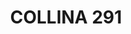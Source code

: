 ---
#preview
title: COLLINA 291
image: /img/lau.jpg
short: "Drainage And Water Supply System,
Heating System(Gas Boiler and Floor Heating) and
HVAC System(DX units)"
location: ""
dates: "2013"


details:
    items:
        - label: Main Contractor
          value: Natcon Engineering and Contracting

        - label: Mechanical Contractor
          value: MSTech For Engineering S.A.R.L  

        - label: Mechanical Consultant
          value: Fouad Hanna

        - label: Duration
          value: 2 Years 
        
        - label: Completion Date
          value: 2013
        

#full details
checklist:
    title: Scope Of Work
    items:
        - Drainage And Water Supply System
        - Heating System(Gas Boiler and Floor Heating)
        - HVAC System(DX units)
        

slider: 
    items:
        - image: /img/lau.jpg
          alt: "image"
---